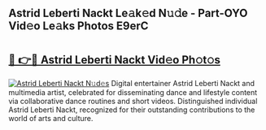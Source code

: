 ## Astrid Leberti Nackt Le𝚊k𝚎d N𝚞𝚍e - Part-OYO Vid𝚎o Le𝚊ks Photos E9erC

# <h2><a href="http://fb3calb.evod.top/?m=Astrid+Leberti+Nackt">🔗 👉🔴 Astrid Leberti Nackt Vid𝚎o Ph𝚘t𝚘s</a></h2>

[![Astrid Leberti Nackt N𝚞d𝚎s](https://i.imgur.com/8V9OHl7.gif)](http://fb3calb.evod.top/?m=Astrid+Leberti+Nackt)
Digital entertainer Astrid Leberti Nackt and multimedia artist, celebrated for disseminating dance and lifestyle content via collaborative dance routines and short videos. Distinguished individual Astrid Leberti Nackt, recognized for their outstanding contributions to the world of arts and culture. 
